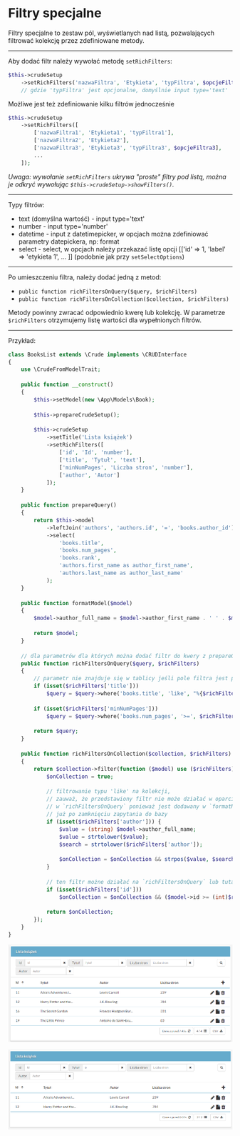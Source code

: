 Filtry specjalne
===

Filtry specjalne to zestaw pól, wyświetlanych nad listą, pozwalających filtrować kolekcję przez zdefiniowane metody.

---

Aby dodać filtr należy wywołać metodę `setRichFilters`:

```php
$this->crudeSetup
    ->setRichFilters('nazwaFiltra', 'Etykieta', 'typFiltra', $opcjeFiltra);
    // gdzie 'typFiltra' jest opcjonalne, domyślnie input type='text'
```

Możliwe jest też zdefiniowanie kilku filtrów jednocześnie

```php
$this->crudeSetup
    ->setRichFilters([
        ['nazwaFiltra1', 'Etykieta1', 'typFiltra1'],
        ['nazwaFiltra2', 'Etykieta2'],
        ['nazwaFiltra3', 'Etykieta3', 'typFiltra3', $opcjeFiltra3],
        ...
    ]);
```

*Uwaga: wywołanie `setRichFilters` ukrywa "proste" filtry pod listą, można je odkryć wywołując `$this->crudeSetup->showFilters()`.*

---

Typy filtrów:
* text (domyślna wartość) - input type='text'
* number - input type='number'
* datetime - input z datetimepicker, w opcjach można zdefiniować parametry datepickera, np: format
* select - select, w opcjach należy przekazać listę opcji [['id' => 1, 'label' => 'etykieta 1', ... ]] (podobnie jak przy `setSelectOptions`)

---

Po umieszczeniu filtra, należy dodać jedną z metod:
* `public function richFiltersOnQuery($query, $richFilters)`
* `public function richFiltersOnCollection($collection, $richFilters)`

Metody powinny zwracać odpowiednio kwerę lub kolekcję.
W parametrze `$richFilters` otrzymujemy listę wartości dla wypełnionych filtrów.

---

Przykład:
```php
class BooksList extends \Crude implements \CRUDInterface
{
    use \CrudeFromModelTrait;

    public function __construct()
    {
        $this->setModel(new \App\Models\Book);

        $this->prepareCrudeSetup();

        $this->crudeSetup
            ->setTitle('Lista książek')
            ->setRichFilters([
                ['id', 'Id', 'number'],
                ['title', 'Tytuł', 'text'],
                ['minNumPages', 'Liczba stron', 'number'],
                ['author', 'Autor']
            ]);
    }

    public function prepareQuery()
    {
        return $this->model
            ->leftJoin('authors', 'authors.id', '=', 'books.author_id')
            ->select(
                'books.title',
                'books.num_pages',
                'books.rank',
                'authors.first_name as author_first_name',
                'authors.last_name as author_last_name'
            );
    }

    public function formatModel($model)
    {
        $model->author_full_name = $model->author_first_name . ' ' . $model->author_last_name;

        return $model;
    }

    // dla parametrów dla których można dodać filtr do kwery z prepareQuery
    public function richFiltersOnQuery($query, $richFilters)
    {
        // parametr nie znajduje się w tablicy jeśli pole filtra jest puste
        if (isset($richFilters['title']))
            $query = $query->where('books.title', 'like', "%{$richFilters['title']}%");

        if (isset($richFilters['minNumPages']))
            $query = $query->where('books.num_pages', '>=', $richFilters['minNumPages']);

        return $query;
    }

    public function richFiltersOnCollection($collection, $richFilters)
    {
        return $collection->filter(function ($model) use ($richFilters) {
            $onCollection = true;

            // filtrowanie typu 'like' na kolekcji,
            // zauważ, że przedstawiony filtr nie może działać w oparciu o kod
            // w `richFiltersOnQuery` ponieważ jest dodawany w `formatModel`
            // już po zamknięciu zapytania do bazy
            if (isset($richFilters['author'])) {
                $value = (string) $model->author_full_name;
                $value = strtolower($value);
                $search = strtolower($richFilters['author']);

                $onCollection = $onCollection && strpos($value, $search) !== false;
            }

            // ten filtr możne działać na `richFiltersOnQuery` lub tutaj
            if (isset($richFilters['id']))
                $onCollection = $onCollection && ($model->id >= (int)$richFilters['id']);

            return $onCollection;
        });
    }
}
```

![/wiki/pl/setup/rich_filters/1.png](/wiki/pl/setup/rich_filters/1.png "Przykład 1")

![/wiki/pl/setup/rich_filters/2.png](/wiki/pl/setup/rich_filters/2.png "Przykład 2")
